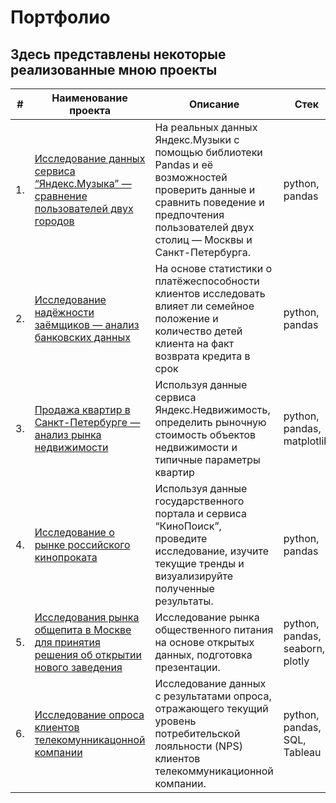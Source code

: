 # Портфолио
## Здесь представлены некоторые реализованные мною проекты

| #    | Наименование проекта                | Описание                                                     | Стек                                                         |
| ---- | ------------------------------------------------------------ | ------------------------------------------------------------ | ------------------------------------------------------------ |
| 1.   | [Исследование данных сервиса “Яндекс.Музыка” — сравнение пользователей двух городов](https://github.com/Alex-nosov/portfolio/tree/main/project%20music) |На реальных данных Яндекс.Музыки c помощью библиотеки Pandas и её возможностей проверить данные и сравнить поведение и предпочтения пользователей двух столиц — Москвы и Санкт-Петербурга. | python, pandas|
| 2.   | [Исследование надёжности заёмщиков — анализ банковских данных](https://github.com/Alex-nosov/portfolio/tree/main/project%20zaem) | На основе статистики о платёжеспособности клиентов исследовать влияет ли семейное положение и количество детей клиента на факт возврата кредита в срок | python, pandas |
| 3.   | [Продажа квартир в Санкт-Петербурге — анализ рынка недвижимости](https://github.com/Alex-nosov/portfolio/tree/main/project%20nedviga%20spb) | Используя данные сервиса Яндекс.Недвижимость, определить рыночную стоимость объектов недвижимости и типичные параметры квартир | python, pandas, matplotlib |
| 4.   | [Исследование о рынке российского кинопроката](https://github.com/Alex-nosov/portfolio/tree/main/project%20kino) | Используя данные государственного портала и сервиса “КиноПоиск”, проведите исследование, изучите текущие тренды и визуализируйте полученные результаты. | python, pandas |
| 5.   | [Исследования рынка общепита в Москве для принятия решения об открытии нового заведения](https://github.com/Alex-nosov/portfolio/tree/main/project%20eda) | Исследование рынка общественного питания на основе открытых данных, подготовка презентации. | python, pandas, seaborn, plotly |
| 6.   | [ Исследование опроса клиентов телекомунникацонной компании](https://github.com/Alex-nosov/portfolio/tree/main/project%20telecom) | Исследование данных с результатами опроса, отражающего текущий уровень потребительской лояльности (NPS) клиентов телекоммуникационной компании.| python, pandas, SQL, Tableau |

